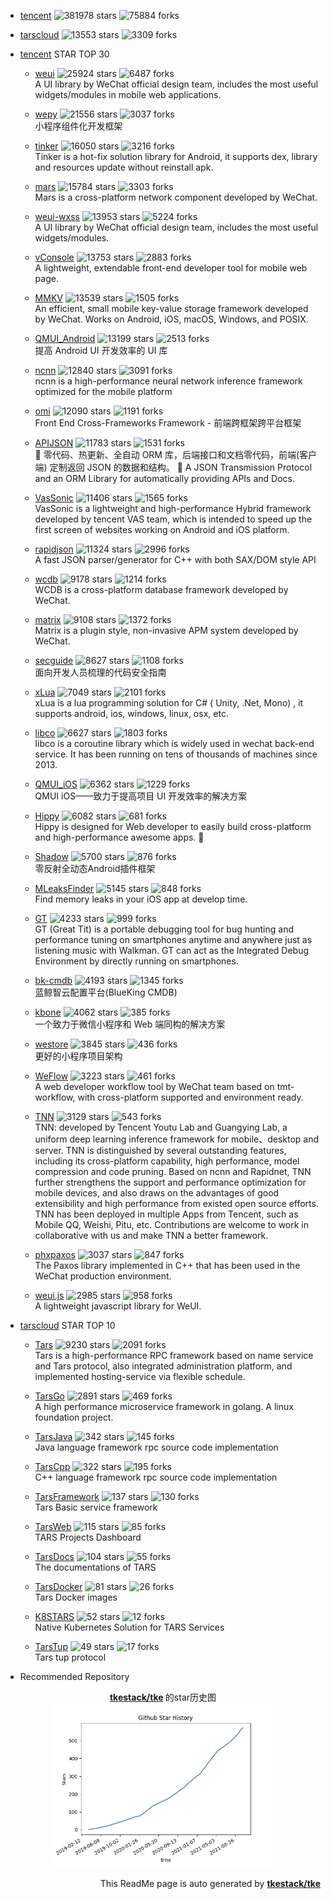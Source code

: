 
+ [tencent](https://github.com/tencent)
![381978 stars](https://img.shields.io/badge/Stars-381978-green)
![75884 forks](https://img.shields.io/badge/Forks-75884-green)

+ [tarscloud](https://github.com/tarscloud)
![13553 stars](https://img.shields.io/badge/Stars-13553-green)
![3309 forks](https://img.shields.io/badge/Forks-3309-green)





+ [tencent](https://github.com/tencent) STAR TOP 30 
    
    + [weui](https://github.com/tencent/weui) 
    ![25924 stars](https://img.shields.io/badge/Stars-25924-green)
    ![6487 forks](https://img.shields.io/badge/Forks-6487-green)  
    A UI library by WeChat official design team, includes the most useful widgets/modules in mobile web applications.
    
    + [wepy](https://github.com/tencent/wepy) 
    ![21556 stars](https://img.shields.io/badge/Stars-21556-green)
    ![3037 forks](https://img.shields.io/badge/Forks-3037-green)  
    小程序组件化开发框架
    
    + [tinker](https://github.com/tencent/tinker) 
    ![16050 stars](https://img.shields.io/badge/Stars-16050-green)
    ![3216 forks](https://img.shields.io/badge/Forks-3216-green)  
    Tinker is a hot-fix solution library for Android, it supports dex, library and resources update without reinstall apk.
    
    + [mars](https://github.com/tencent/mars) 
    ![15784 stars](https://img.shields.io/badge/Stars-15784-green)
    ![3303 forks](https://img.shields.io/badge/Forks-3303-green)  
    Mars is a cross-platform network component  developed by WeChat.
    
    + [weui-wxss](https://github.com/tencent/weui-wxss) 
    ![13953 stars](https://img.shields.io/badge/Stars-13953-green)
    ![5224 forks](https://img.shields.io/badge/Forks-5224-green)  
    A UI library by WeChat official design team, includes the most useful widgets/modules.
    
    + [vConsole](https://github.com/tencent/vConsole) 
    ![13753 stars](https://img.shields.io/badge/Stars-13753-green)
    ![2883 forks](https://img.shields.io/badge/Forks-2883-green)  
    A lightweight, extendable front-end developer tool for mobile web page.
    
    + [MMKV](https://github.com/tencent/MMKV) 
    ![13539 stars](https://img.shields.io/badge/Stars-13539-green)
    ![1505 forks](https://img.shields.io/badge/Forks-1505-green)  
    An efficient, small mobile key-value storage framework developed by WeChat. Works on Android, iOS, macOS, Windows, and POSIX.
    
    + [QMUI_Android](https://github.com/tencent/QMUI_Android) 
    ![13199 stars](https://img.shields.io/badge/Stars-13199-green)
    ![2513 forks](https://img.shields.io/badge/Forks-2513-green)  
    提高 Android UI 开发效率的 UI 库
    
    + [ncnn](https://github.com/tencent/ncnn) 
    ![12840 stars](https://img.shields.io/badge/Stars-12840-green)
    ![3091 forks](https://img.shields.io/badge/Forks-3091-green)  
    ncnn is a high-performance neural network inference framework optimized for the mobile platform
    
    + [omi](https://github.com/tencent/omi) 
    ![12090 stars](https://img.shields.io/badge/Stars-12090-green)
    ![1191 forks](https://img.shields.io/badge/Forks-1191-green)  
     Front End Cross-Frameworks Framework - 前端跨框架跨平台框架
    
    + [APIJSON](https://github.com/tencent/APIJSON) 
    ![11783 stars](https://img.shields.io/badge/Stars-11783-green)
    ![1531 forks](https://img.shields.io/badge/Forks-1531-green)  
    🚀 零代码、热更新、全自动 ORM 库，后端接口和文档零代码，前端(客户端) 定制返回 JSON 的数据和结构。 🚀 A JSON Transmission Protocol and an ORM Library for automatically providing APIs and Docs.
    
    + [VasSonic](https://github.com/tencent/VasSonic) 
    ![11406 stars](https://img.shields.io/badge/Stars-11406-green)
    ![1565 forks](https://img.shields.io/badge/Forks-1565-green)  
    VasSonic is a lightweight and high-performance Hybrid framework developed by tencent VAS team, which is intended to speed up the first screen of websites working on Android and iOS platform. 
    
    + [rapidjson](https://github.com/tencent/rapidjson) 
    ![11324 stars](https://img.shields.io/badge/Stars-11324-green)
    ![2996 forks](https://img.shields.io/badge/Forks-2996-green)  
    A fast JSON parser/generator for C++ with both SAX/DOM style API
    
    + [wcdb](https://github.com/tencent/wcdb) 
    ![9178 stars](https://img.shields.io/badge/Stars-9178-green)
    ![1214 forks](https://img.shields.io/badge/Forks-1214-green)  
    WCDB is a cross-platform database framework developed by WeChat.
    
    + [matrix](https://github.com/tencent/matrix) 
    ![9108 stars](https://img.shields.io/badge/Stars-9108-green)
    ![1372 forks](https://img.shields.io/badge/Forks-1372-green)  
    Matrix is a plugin style, non-invasive APM system developed by WeChat.
    
    + [secguide](https://github.com/tencent/secguide) 
    ![8627 stars](https://img.shields.io/badge/Stars-8627-green)
    ![1108 forks](https://img.shields.io/badge/Forks-1108-green)  
    面向开发人员梳理的代码安全指南
    
    + [xLua](https://github.com/tencent/xLua) 
    ![7049 stars](https://img.shields.io/badge/Stars-7049-green)
    ![2101 forks](https://img.shields.io/badge/Forks-2101-green)  
    xLua is a lua programming solution for  C# ( Unity, .Net, Mono) , it supports android, ios, windows, linux, osx, etc.
    
    + [libco](https://github.com/tencent/libco) 
    ![6627 stars](https://img.shields.io/badge/Stars-6627-green)
    ![1803 forks](https://img.shields.io/badge/Forks-1803-green)  
    libco is a coroutine library which is widely used in wechat  back-end service. It has been running on tens of thousands of machines since 2013.
    
    + [QMUI_iOS](https://github.com/tencent/QMUI_iOS) 
    ![6362 stars](https://img.shields.io/badge/Stars-6362-green)
    ![1229 forks](https://img.shields.io/badge/Forks-1229-green)  
    QMUI iOS——致力于提高项目 UI 开发效率的解决方案
    
    + [Hippy](https://github.com/tencent/Hippy) 
    ![6082 stars](https://img.shields.io/badge/Stars-6082-green)
    ![681 forks](https://img.shields.io/badge/Forks-681-green)  
    Hippy is designed for Web developer to easily build cross-platform and high-performance awesome apps. 👏
    
    + [Shadow](https://github.com/tencent/Shadow) 
    ![5700 stars](https://img.shields.io/badge/Stars-5700-green)
    ![876 forks](https://img.shields.io/badge/Forks-876-green)  
    零反射全动态Android插件框架
    
    + [MLeaksFinder](https://github.com/tencent/MLeaksFinder) 
    ![5145 stars](https://img.shields.io/badge/Stars-5145-green)
    ![848 forks](https://img.shields.io/badge/Forks-848-green)  
    Find memory leaks in your iOS app at develop time.
    
    + [GT](https://github.com/tencent/GT) 
    ![4233 stars](https://img.shields.io/badge/Stars-4233-green)
    ![999 forks](https://img.shields.io/badge/Forks-999-green)  
    GT (Great Tit) is a portable debugging tool for bug hunting and performance tuning on smartphones anytime and anywhere just as listening music with Walkman. GT can act as the Integrated Debug Environment by directly running on smartphones.
    
    + [bk-cmdb](https://github.com/tencent/bk-cmdb) 
    ![4193 stars](https://img.shields.io/badge/Stars-4193-green)
    ![1345 forks](https://img.shields.io/badge/Forks-1345-green)  
    蓝鲸智云配置平台(BlueKing CMDB)
    
    + [kbone](https://github.com/tencent/kbone) 
    ![4062 stars](https://img.shields.io/badge/Stars-4062-green)
    ![385 forks](https://img.shields.io/badge/Forks-385-green)  
    一个致力于微信小程序和 Web 端同构的解决方案
    
    + [westore](https://github.com/tencent/westore) 
    ![3845 stars](https://img.shields.io/badge/Stars-3845-green)
    ![436 forks](https://img.shields.io/badge/Forks-436-green)  
    更好的小程序项目架构
    
    + [WeFlow](https://github.com/tencent/WeFlow) 
    ![3223 stars](https://img.shields.io/badge/Stars-3223-green)
    ![461 forks](https://img.shields.io/badge/Forks-461-green)  
    A web developer workflow tool by WeChat team based on tmt-workflow, with cross-platform supported and environment ready.
    
    + [TNN](https://github.com/tencent/TNN) 
    ![3129 stars](https://img.shields.io/badge/Stars-3129-green)
    ![543 forks](https://img.shields.io/badge/Forks-543-green)  
    TNN: developed by Tencent Youtu Lab and Guangying Lab, a uniform deep learning inference framework for mobile、desktop and server. TNN is distinguished by several outstanding features, including its cross-platform capability, high performance, model compression and code pruning. Based on ncnn and Rapidnet, TNN further strengthens the support and performance optimization for mobile devices, and also draws on the advantages of good extensibility and high performance from existed open source efforts. TNN has been deployed in multiple Apps from Tencent, such as Mobile QQ, Weishi, Pitu, etc. Contributions are welcome to work in collaborative with us and make TNN a better framework. 
    
    + [phxpaxos](https://github.com/tencent/phxpaxos) 
    ![3037 stars](https://img.shields.io/badge/Stars-3037-green)
    ![847 forks](https://img.shields.io/badge/Forks-847-green)  
    The Paxos library implemented in C++ that has been used in the WeChat production environment.
    
    + [weui.js](https://github.com/tencent/weui.js) 
    ![2985 stars](https://img.shields.io/badge/Stars-2985-green)
    ![958 forks](https://img.shields.io/badge/Forks-958-green)  
    A lightweight javascript library for WeUI.
    

+ [tarscloud](https://github.com/tarscloud) STAR TOP 10 
    
    + [Tars](https://github.com/tarscloud/Tars) 
    ![9230 stars](https://img.shields.io/badge/Stars-9230-green)
    ![2091 forks](https://img.shields.io/badge/Forks-2091-green)  
    Tars is a high-performance RPC framework based on name service and Tars protocol, also integrated administration platform, and implemented hosting-service via flexible schedule.
    
    + [TarsGo](https://github.com/tarscloud/TarsGo) 
    ![2891 stars](https://img.shields.io/badge/Stars-2891-green)
    ![469 forks](https://img.shields.io/badge/Forks-469-green)  
    A  high performance microservice  framework  in golang. A linux foundation project.
    
    + [TarsJava](https://github.com/tarscloud/TarsJava) 
    ![342 stars](https://img.shields.io/badge/Stars-342-green)
    ![145 forks](https://img.shields.io/badge/Forks-145-green)  
    Java language framework rpc source code implementation
    
    + [TarsCpp](https://github.com/tarscloud/TarsCpp) 
    ![322 stars](https://img.shields.io/badge/Stars-322-green)
    ![195 forks](https://img.shields.io/badge/Forks-195-green)  
    C++ language framework rpc source code implementation
    
    + [TarsFramework](https://github.com/tarscloud/TarsFramework) 
    ![137 stars](https://img.shields.io/badge/Stars-137-green)
    ![130 forks](https://img.shields.io/badge/Forks-130-green)  
    Tars Basic service framework
    
    + [TarsWeb](https://github.com/tarscloud/TarsWeb) 
    ![115 stars](https://img.shields.io/badge/Stars-115-green)
    ![85 forks](https://img.shields.io/badge/Forks-85-green)  
    TARS Projects Dashboard
    
    + [TarsDocs](https://github.com/tarscloud/TarsDocs) 
    ![104 stars](https://img.shields.io/badge/Stars-104-green)
    ![55 forks](https://img.shields.io/badge/Forks-55-green)  
    The documentations of TARS
    
    + [TarsDocker](https://github.com/tarscloud/TarsDocker) 
    ![81 stars](https://img.shields.io/badge/Stars-81-green)
    ![26 forks](https://img.shields.io/badge/Forks-26-green)  
    Tars Docker  images
    
    + [K8STARS](https://github.com/tarscloud/K8STARS) 
    ![52 stars](https://img.shields.io/badge/Stars-52-green)
    ![12 forks](https://img.shields.io/badge/Forks-12-green)  
    Native Kubernetes  Solution for TARS Services
    
    + [TarsTup](https://github.com/tarscloud/TarsTup) 
    ![49 stars](https://img.shields.io/badge/Stars-49-green)
    ![17 forks](https://img.shields.io/badge/Forks-17-green)  
    Tars tup protocol
    


+ Recommended Repository  
<p align="center">
      <strong>
        <a href="https://github.com/tkestack/tke" target="_blank">tkestack/tke</a>
      </strong>  的star历史图
  <br>
  <img src="https://raw.githubusercontent.com/ButterAndButterfly/GithubTools/master/data/stars_history.jpg" width="350px"></img>    
</p>

<p align="right">
      This ReadMe page is auto generated by 
      <strong>
        <a href="https://github.com/tkestack/tke" target="_blank">tkestack/tke</a><br>
      </strong>   
</p>